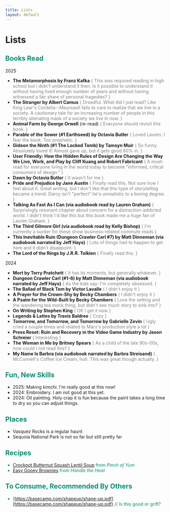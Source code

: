 ```yaml
---
title: Lists
layout: default
---
```


# Lists

## <font color="#038C73">Books Read</font>
2025
- **The Metamorphosis by Franz Kafka** <font color="gray">{ This was required reading in high school but I didn't understand it then. Is it possible to understand it without having lived enough number of years and without having witnessed a fair share of personal tragedies? }</font>
- **The Stranger by Albert Camus** <font color="gray">{ Dreadful. What did I just read? Like King Lear's Cordelia--Meursault fails to care to realize that we live in a society. A cautionary tale for an increasing number of people in this terribly alienating mask of a society we live in now. }</font>
- **Animal Farm by George Orwell** (re-read) <font color="gray">{ Everyone should revisit this book. }</font>
- **Parable of the Sower (#1 Earthseed) by Octavia Butler** <font color="gray">{ Loved Lauren. I fear the book. Too prophetic. }</font>
- **Gideon the Ninth (#1 The Locked Tomb) by Tamsyn Muir** <font color="gray">{ So funny. Absolutely loved it! Almost gave up, but it gets good 60% in. }</font>
- **User Friendly: How the Hidden Rules of Design Are Changing the Way We Live, Work, and Play by Cliff Kuang and Robert Fabricant** <font color="gray">{ A must-read for everyone living in the world today to become “informed, critical consumers of design.” }</font>
- **Dawn by Octavia Butler** <font color="gray">{ It wasn't for me }</font>
- **Pride and Prejudice by Jane Austin** <font color="gray">{ Finally read this. Not sure how I feel about it. Great writing, but I don't like that this type of storytelling became a trend. Darcy isn't "perfect" he's unrealistic to a boring degree. }</font>
- **Talking As Fast As I Can (via audiobook read by Lauren Graham)** <font color="gray">{ Surprisingly resonant chapter about concern for a distraction-addicted world. I didn't think I'd like this but this book made me a huge fan of Lauren Graham. }</font>
- **The Third Gilmore Girl (via audiobook read by Kelly Bishop)** <font color="gray">{ I'm currently a sucker for these show business-related commute reads }</font>
- **This Inevitable Ruin (Dungeon Crawler Carl #7) by Matt Dinneman (via audiobook narrated by Jeff Hays)** <font color="gray">{ Lots of things had to happen to get here and it didn't disappoint. }</font>
- **The Lord of the Rings by J.R.R. Tolkien** <font color="gray">{ Finally read this. } </font>

2024
- **Mort by Terry Pratchett** <font color="gray">{ It has its moments, but generally whatever. }</font>
- **Dungeon Crawler Carl (#1-6) by Matt Dinneman (via audiobook narrated by Jeff Hays)** <font color="gray">{ As the kids say: I'm completely obsessed. }</font>
- **The Ballad of Black Tom by Victor Lavalle** <font color="gray">{ I didn't enjoy it }</font>
- **A Prayer for the Crown-Shy by Becky Chambers** <font color="gray">{ I didn't enjoy it }</font>
- **A Psalm for the Wild-Built by Becky Chambers** <font color="gray">{ Love the setting and the wandering tea monk thing, but didn't see much story to sink into? }</font>
- **On Writing by Stephen King** <font color="gray">{ OK I get it now }</font>
- **Legends & Lattes by Travis Baldree** <font color="gray">{ Cozy }</font>
- **Tomorrow, and Tomorrow, and Tomorrow by Gabrielle Zevin** <font color="gray">{ Ugly cried a couple times and related to Marx's production style a lot }</font>
- **Press Reset: Ruin and Recovery in the Video Game Industry by Jason Schreier** <font color="gray">{ Interesting }</font>
- **The Woman in Me by Britney Spears** <font color="gray">{ As a child of the late 90s-00s, how could I not read this? }</font>
- **My Name Is Barbra (via audiobook narrated by Barbra Streisand)** <font color="gray">{ McConnell's Coffee Ice Cream, huh. This was great though actually. }</font>

## <font color="#038C73">Fun, New Skills</font>
- 2025: Making kimchi. I'm really good at this now! 
- 2024: Embroidery. I am not good at this yet.
- 2024: Oil painting. Holy crap it is fun because the paint takes a long time to dry so you can adjust things.

## <font color="#038C73">Places</font>
- Vasquez Rocks is a regular haunt
- Sequoia National Park is not so far but still pretty far

## <font color="#038C73">Recipes<font>
- [Crockpot Butternut Squash Lentil Soup](https://pinchofyum.com/the-best-detox-crockpot-lentil-soup/print/41824) from *Pinch of Yum*
- [Easy Gooey Brownies](https://handletheheat.com/wprm_print/best-ever-chewy-brownies) from *Handle the Heat*

## <font color="#038C73">To Consume, Recommended By Others</font>
- [https://basecamp.com/shapeup/shape-up.pdf](https://basecamp.com/shapeup/shape-up.pdf) // Is this good or grift? 